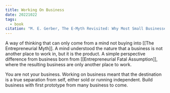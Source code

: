 ```yaml
---
title: Working On Business
date: 20221022
tags:
  - book
citation: "M. E. Gerber, The E-Myth Revisited: Why Most Small Businesses Don’t Work and What to Do About It. Harper Collins, 2009."
---
```

A way of thinking that can only come from a mind not buying into [[The Entrepreneurial Myth]]. A mind understood the nature that a business is not another place to work in, but it is the product. A simple perspective difference from business born from [[Entrepreneurial Fatal Assumption]], where the resulting business are only another place to work.

You are not your business. Working on business meant that the destination is a true separation from self, either sold or running independent. Build business with first prototype from many business to come. 